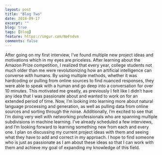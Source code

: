 ```yaml
---
layout: post
title: "Blog Two"
date: 2018-09-17
excerpt: ""
blog: true
tags: [blog]
feature: https://imgur.com/NeFndvm
comments: false
---
```


After going on my first interview, I’ve found multiple new project ideas and motivations which in my eyes are priceless. After learning about the Amazon Prize competition, I realized that every year, college students not much older than me were revolutionizing how an artificial intelligence can converse with humans. By using multiple methods, whether it was hardcoding or pulling from online sources to find nuanced responses, they were able to speak with a human and go deep into a conversation for over 10 minutes. This motivated me greatly, as previously I felt like I didn’t have any idea that I was passionate about and wanted to work on for an extended period of time. Now, I’m looking into learning more about natural language processing and generation, as well as pulling data from online sources and sorting through the noise. Additionally, I’m excited to see that I’m doing very well with networking professionals who are spanning multiple subdivisions in machine learning. I’ve already scheduled a few interviews, and I’m looking forward to learning something new from each and every one. I plan on discussing my current project ideas with them and seeing what they have to add and correct in my approach. I hope to find someone who is just as passionate as I am about these ideas so that I can work with them and achieve my goal of expanding my knowledge of this field. 

